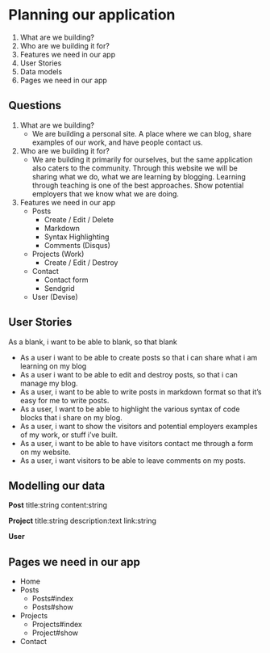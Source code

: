 # Planning our application
1. What are we building?
2. Who are we building it for?
3. Features we need in our app
4. User Stories
5. Data models
6. Pages we need in our app

## Questions
1. What are we building?
	- We are building a personal site. A place where we can blog, share examples of our work, and have people contact us.
2. Who are we building it for?
	- We are building it primarily for ourselves, but the same application also caters to the community. Through this website we will be sharing what we do, what we are learning by blogging. Learning through teaching is one of the best approaches. Show potential employers that we know what we are doing.
3. Features we need in our app
	- Posts
		- Create / Edit / Delete
		- Markdown
		- Syntax Highlighting
		- Comments (Disqus)
	- Projects (Work)
		- Create / Edit / Destroy
	- Contact
		- Contact form
		- Sendgrid
	- User (Devise)

## User Stories
As a blank, i want to be able to blank, so that blank
- As a user i want to be able to create posts so that i can share what i am learning on my blog
- As a user i want to be able to edit and destroy posts, so that i can manage my blog.
- As a user, i want to be able to write posts in markdown format so that it’s easy for me to write posts.
- As a user, I want to be able to highlight the various syntax of code blocks that i share on my blog.
- As a user, i want to show the visitors and potential employers examples of my work, or stuff i’ve built.
- As a user, i want to be able to have visitors contact me through a form on my website.
- As a user, i want visitors to be able to leave comments on my posts.

## Modelling our data
**Post**
	title:string
	content:string

**Project**
	title:string
	description:text
	link:string

**User**

## Pages we need in our app
- Home
- Posts
	- Posts#index
	- Posts#show
- Projects
	- Projects#index
	- Project#show
- Contact